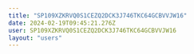 ```yaml
---
title: "SP109XZKRVQ0S1CEZQ2DCK3J746TKC64GCBVVJW16"
date: 2024-02-19T09:45:21.276Z
user: SP109XZKRVQ0S1CEZQ2DCK3J746TKC64GCBVVJW16
layout: "users"
---
```

    